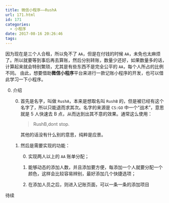 ```yaml
---
title: 微信小程序——RushA
url: 171.html
id: 171
categories:
  - 小程序
date: 2017-08-16 20:26:46
tags:
---
```


因为现在是三个人合租，所以免不了 `AA`，但是在付钱的时候 `AA`，未免也太麻烦了。所以就要等到事后再去算账，然后分别转账，数量少还好，如果数量多的话，计算起来就会特别繁琐，尤其是有些东西不是完全公平的 `AA`，每个人所占的比例不同。 由此，想要借助**微信小程序**平台来进行一款记账小程序的开发，也可以借此学习一下小程序。

<!-- more -->

0.  介绍

    0.  首先是名字，叫做 `RushA`，本来是想取名叫 `RushB` 的，但是被已经有这个名字了，所以只能退而求其次。名字的来源是 `CS:GO` 中一个“战术”，意思就是 5 人快速去 B 点，从而达到出其不意的效果。通常这么使用：

        > RushB,dont stop.

        其他的话没有什么别的意思，纯粹是应景。

    1.  然后是需要实现的功能：

        0.  实现两人以上的 `AA` 账单分配；

        1.  能够动态的添加人数，并且添加要方便，每添加一个人就要分配一个颜色，这样会比较容易辨别，最好添加几个快捷选项；

        2.  在添加人员之后，则进入记账页面，可以一条一条的添加项目

待续
